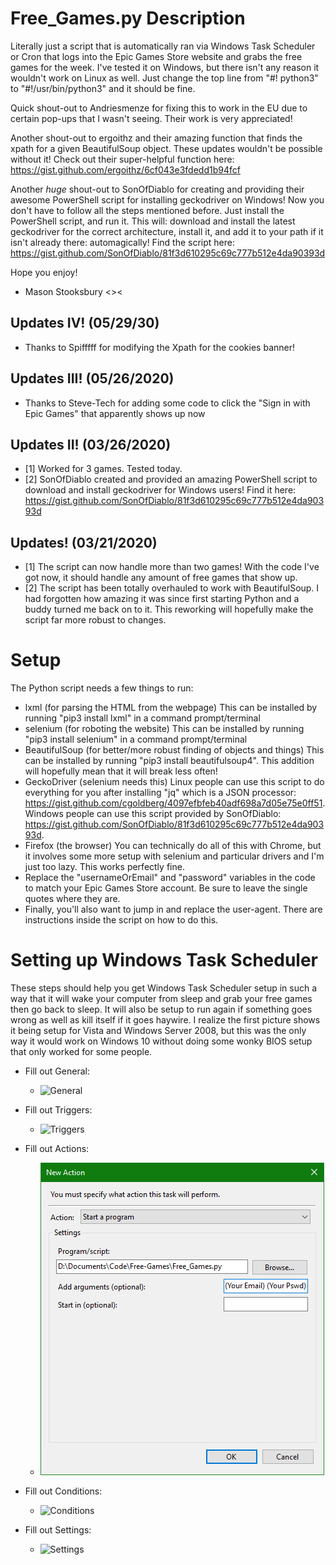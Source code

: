 # Free_Games.py Description
Literally just a script that is automatically ran via Windows Task Scheduler or Cron that logs into the Epic Games Store website and grabs the free games for the week. I've tested it on Windows, but there isn't any reason it wouldn't work on Linux as well. Just change the top line from "#! python3" to "#!/usr/bin/python3" and it should be fine. 

Quick shout-out to Andriesmenze for fixing this to work in the EU due to certain pop-ups that I wasn't seeing. Their work is very appreciated!

Another shout-out to ergoithz and their amazing function that finds the xpath for a given BeautifulSoup object. These updates wouldn't be possible without it! Check out their super-helpful function here: https://gist.github.com/ergoithz/6cf043e3fdedd1b94fcf

Another *huge* shout-out to SonOfDiablo for creating and providing their awesome PowerShell script for installing geckodriver on Windows! Now you don't have to follow all the steps mentioned before. Just install the PowerShell script, and run it. This will: download and install the latest geckodriver for the correct architecture, install it, and add it to your path if it isn't already there: automagically! Find the script here: https://gist.github.com/SonOfDiablo/81f3d610295c69c777b512e4da90393d

Hope you enjoy!
  - Mason Stooksbury <><


## Updates IV! (05/29/30)
  - Thanks to Spifffff for modifying the Xpath for the cookies banner!

## Updates III! (05/26/2020)
  - Thanks to Steve-Tech for adding some code to click the "Sign in with Epic Games" that apparently shows up now

## Updates II! (03/26/2020)
  - [1] Worked for 3 games. Tested today.
  - [2] SonOfDiablo created and provided an amazing PowerShell script to download and install geckodriver for Windows users! Find it here: https://gist.github.com/SonOfDiablo/81f3d610295c69c777b512e4da90393d

## Updates! (03/21/2020)
  - [1] The script can now handle more than two games! With the code I've got now, it should handle any amount of free games that show up.
  - [2] The script has been totally overhauled to work with BeautifulSoup. I had forgotten how amazing it was since first starting Python and a buddy turned me back on to it. This reworking will hopefully make the script far more robust to changes.


# Setup
The Python script needs a few things to run:
  - lxml (for parsing the HTML from the webpage) This can be installed by running "pip3 install lxml" in a command prompt/terminal
  - selenium (for roboting the website) This can be installed by running "pip3 install selenium" in a command prompt/terminal
  - BeautifulSoup (for better/more robust finding of objects and things) This can be installed by running "pip3 install beautifulsoup4". This addition will hopefully mean that it will break less often!
  - GeckoDriver (selenium needs this) Linux people can use this script to do everything for you after installing "jq" which is a JSON processor: https://gist.github.com/cgoldberg/4097efbfeb40adf698a7d05e75e0ff51.  Windows people can use this script provided by SonOfDiablo: https://gist.github.com/SonOfDiablo/81f3d610295c69c777b512e4da90393d.
  - Firefox (the browser) You can technically do all of this with Chrome, but it involves some more setup with selenium and particular drivers and I'm just too lazy. This works perfectly fine.
  - Replace the "usernameOrEmail" and "password" variables in the code to match your Epic Games Store account. Be sure to leave the single quotes where they are.
  - Finally, you'll also want to jump in and replace the user-agent. There are instructions inside the script on how to do this.
  
  
  # Setting up Windows Task Scheduler
  These steps should help you get Windows Task Scheduler setup in such a way that it will wake your computer from sleep and grab your free games then go back to sleep. It will also be setup to run again if something goes wrong as well as kill itself if it goes haywire. I realize the first picture shows it being setup for Vista and Windows Server 2008, but this was the only way it would work on Windows 10 without doing some wonky BIOS setup that only worked for some people.
  - Fill out General:
    - ![General](https://github.com/MasonStooksbury/Free-Games/blob/master/WTS_Setup/General.png)
  
  - Fill out Triggers:
    - ![Triggers](https://github.com/MasonStooksbury/Free-Games/blob/master/WTS_Setup/Triggers.png)
  
  - Fill out Actions:
    - ![Actions](https://github.com/MasonStooksbury/Free-Games/blob/master/WTS_Setup/Actions.png)
  
  - Fill out Conditions:
    - ![Conditions](https://github.com/MasonStooksbury/Free-Games/blob/master/WTS_Setup/Conditions.png)
  
  - Fill out Settings:
    - ![Settings](https://github.com/MasonStooksbury/Free-Games/blob/master/WTS_Setup/Settings.png)
